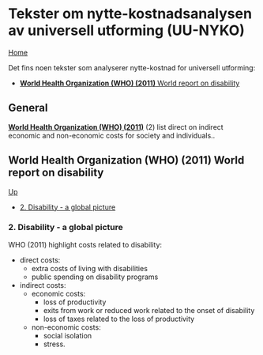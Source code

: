 # Tekster om nytte-kostnadsanalysen av universell utforming (UU-NYKO)

[Home](./README.md)

Det fins noen tekster som analyserer nytte-kostnad for universell utforming:
* [__World Health Organization (WHO) (2011)__ World report on disability](#world-health-organization-who-2011-world-report-on-disability)

## General

[__World Health Organization (WHO) (2011)__](#world-health-organization-who-2011-world-report-on-disability) (2) list direct on indirect economic and non-economic costs for society and individuals.. 

## World Health Organization (WHO) (2011) World report on disability 

[Up](#tekster-om-nytte-kostnadsanalysen-av-universell-utforming-uu-nyko)

* [2. Disability - a global picture](#2-disability-a-global-picture)

### 2. Disability - a global picture

WHO (2011) highlight costs related to disability:
* direct costs:
   * extra costs of living with disabilities
   * public spending on disability programs
* indirect costs:
   * economic costs:
     * loss of productivity
     * exits from work or reduced work related to the onset of disability
     * loss of taxes related to the loss of productivity
   * non-economic costs:
      * social isolation
      * stress.
